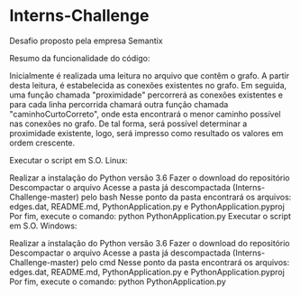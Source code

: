 # Interns-Challenge
Desafio proposto pela empresa Semantix

Resumo da funcionalidade do código:

Inicialmente é realizada uma leitura no arquivo que contêm o grafo. A partir desta leitura, é estabelecida as conexões existentes no grafo. Em seguida, uma função chamada "proximidade" percorrerá as conexões existentes e para cada linha percorrida chamará outra função chamada "caminhoCurtoCorreto", onde esta encontrará o menor caminho possível nas conexões no grafo. De tal forma, será possível determinar a proximidade existente, logo, será impresso como resultado os valores em ordem crescente.

Executar o script em S.O. Linux:

Realizar a instalação do Python versão 3.6
Fazer o download do repositório
Descompactar o arquivo
Acesse a pasta já descompactada (Interns-Challenge-master) pelo bash
Nesse ponto da pasta encontrará os arquivos: edges.dat, README.md, PythonApplication.py e PythonApplication.pyproj
Por fim, execute o comando: python PythonApplication.py
Executar o script em S.O. Windows:

Realizar a instalação do Python versão 3.6
Fazer o download do repositório
Descompactar o arquivo
Acesse a pasta já descompactada (Interns-Challenge-master) pelo cmd
Nesse ponto da pasta encontrará os arquivos: edges.dat, README.md, PythonApplication.py e PythonApplication.pyproj
Por fim, execute o comando: python PythonApplication.py
